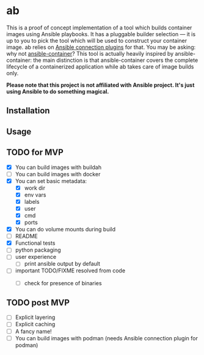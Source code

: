 # ab

This is a proof of concept implementation of a tool which builds container
images using Ansible playbooks. It has a pluggable builder selection — it is up
to you to pick the tool which will be used to construct your container image.
ab relies on [Ansible connection
plugins](https://docs.ansible.com/ansible/2.6/plugins/connection.html) for
that. You may be asking: why not
[ansible-container](https://github.com/ansible/ansible-container)? This tool is
actually heavily inspired by ansible-container: the main distinction is that
ansible-container covers the complete lifecycle of a containerized application
while ab takes care of image builds only.

**Please note that this project is not affiliated with Ansible project. It's just using Ansible to do something magical.**


## Installation

## Usage

## TODO for MVP

* [x] You can build images with buildah
* [ ] You can build images with docker
* [x] You can set basic metadata:
  * [x] work dir
  * [x] env vars
  * [x] labels
  * [x] user
  * [x] cmd
  * [x] ports
* [x] You can do volume mounts during build
* [ ] README
* [x] Functional tests
* [ ] python packaging
* [ ] user experience
  * [ ] print ansible output by default
* [ ] important TODO/FIXME resolved from code
  * [ ] check for presence of binaries


## TODO post MVP

* [ ] Explicit layering
* [ ] Explicit caching
* [ ] A fancy name!
* [ ] You can build images with podman (needs Ansible connection plugin for podman)
